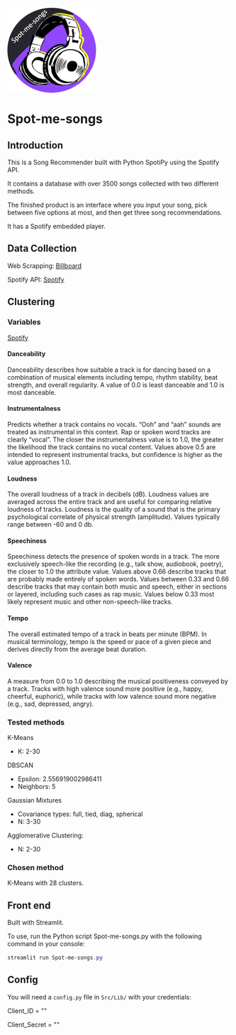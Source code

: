 ![Spot-me-songs](https://github.com/Alfon22A/GNOD-Project/blob/master/Images/Spot-me-songs200.png)

# Spot-me-songs

## Introduction

This is a Song Recommender built with Python SpotiPy using the Spotify API.

It contains a database with over 3500 songs collected with two different methods.

The finished product is an interface where you input your song, pick between five options at most, and then get three song recommendations.

It has a Spotify embedded player.

## Data Collection

Web Scrapping: [Billboard](https://www.billboard.com/charts/hot-100/)

Spotify API: [Spotify](https://open.spotify.com/playlist/1G8IpkZKobrIlXcVPoSIuf)

## Clustering

### Variables

[Spotify](https://developer.spotify.com/documentation/web-api/reference/#/operations/get-audio-features)

#### Danceability

Danceability describes how suitable a track is for dancing based on a combination of musical elements including tempo, rhythm stability, beat strength, and overall regularity. A value of 0.0 is least danceable and 1.0 is most danceable.

#### Instrumentalness

Predicts whether a track contains no vocals. “Ooh” and “aah” sounds are treated as instrumental in this context. Rap or spoken word tracks are clearly “vocal”. The closer the instrumentalness value is to 1.0, the greater the likelihood the track contains no vocal content. Values above 0.5 are intended to represent instrumental tracks, but confidence is higher as the value approaches 1.0.

#### Loudness

The overall loudness of a track in decibels (dB). Loudness values are averaged across the entire track and are useful for comparing relative loudness of tracks. Loudness is the quality of a sound that is the primary psychological correlate of physical strength (amplitude). Values typically range between -60 and 0 db.

#### Speechiness

Speechiness detects the presence of spoken words in a track. The more exclusively speech-like the recording (e.g., talk show, audiobook, poetry), the closer to 1.0 the attribute value. Values above 0.66 describe tracks that are probably made entirely of spoken words. Values between 0.33 and 0.66 describe tracks that may contain both music and speech, either in sections or layered, including such cases as rap music. Values below 0.33 most likely represent music and other non-speech-like tracks.

#### Tempo

The overall estimated tempo of a track in beats per minute (BPM). In musical terminology, tempo is the speed or pace of a given piece and derives directly from the average beat duration.

#### Valence

A measure from 0.0 to 1.0 describing the musical positiveness conveyed by a track. Tracks with high valence sound more positive (e.g., happy, cheerful, euphoric), while tracks with low valence sound more negative (e.g., sad, depressed, angry).

### Tested methods

K-Means
- K: 2-30
	
DBSCAN
- Epsilon: 2.556919002986411
- Neighbors: 5
	
Gaussian Mixtures
- Covariance types: full, tied, diag, spherical
- N: 3-30
	
Agglomerative Clustering: 
- N: 2-30
	
### Chosen method

K-Means with 28 clusters.

## Front end

Built with Streamlit.

To use, run the Python script Spot-me-songs.py with the following command in your console:

```powershell
streamlit run Spot-me-songs.py
```
## Config

You will need a ```config.py``` file in ```Src/Lib/``` with your credentials:

Client_ID = ""

Client_Secret = ""